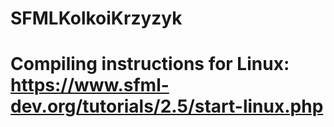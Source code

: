 # SFMLKolkoiKrzyzyk
# Compiling instructions for Linux: https://www.sfml-dev.org/tutorials/2.5/start-linux.php 
